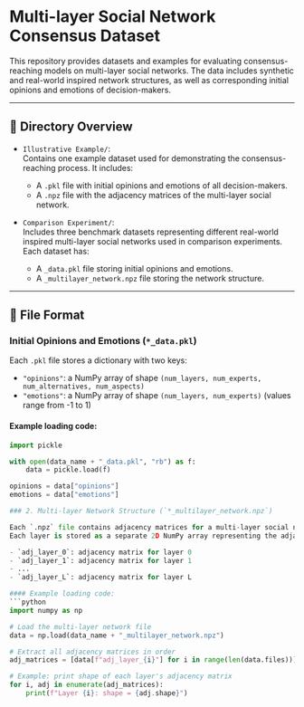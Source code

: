 # Multi-layer Social Network Consensus Dataset

This repository provides datasets and examples for evaluating consensus-reaching models on multi-layer social networks. The data includes synthetic and real-world inspired network structures, as well as corresponding initial opinions and emotions of decision-makers.

---

## 📁 Directory Overview

- `Illustrative Example/`:  
  Contains one example dataset used for demonstrating the consensus-reaching process. It includes:
  - A `.pkl` file with initial opinions and emotions of all decision-makers.
  - A `.npz` file with the adjacency matrices of the multi-layer social network.

- `Comparison Experiment/`:  
  Includes three benchmark datasets representing different real-world inspired multi-layer social networks used in comparison experiments. Each dataset has:
  - A `_data.pkl` file storing initial opinions and emotions.
  - A `_multilayer_network.npz` file storing the network structure.

---

## 📄 File Format

### Initial Opinions and Emotions (`*_data.pkl`)

Each `.pkl` file stores a dictionary with two keys:
- `"opinions"`: a NumPy array of shape `(num_layers, num_experts, num_alternatives, num_aspects)`  
- `"emotions"`: a NumPy array of shape `(num_layers, num_experts)` (values range from -1 to 1)

#### Example loading code:
```python
import pickle

with open(data_name + "_data.pkl", "rb") as f:
    data = pickle.load(f)

opinions = data["opinions"]
emotions = data["emotions"]

### 2. Multi-layer Network Structure (`*_multilayer_network.npz`)

Each `.npz` file contains adjacency matrices for a multi-layer social network.  
Each layer is stored as a separate 2D NumPy array representing the adjacency matrix of that layer. The networks are undirected and may be weighted or unweighted depending on generation settings.

- `adj_layer_0`: adjacency matrix for layer 0  
- `adj_layer_1`: adjacency matrix for layer 1  
- ...  
- `adj_layer_L`: adjacency matrix for layer L

#### Example loading code:
```python
import numpy as np

# Load the multi-layer network file
data = np.load(data_name + "_multilayer_network.npz")

# Extract all adjacency matrices in order
adj_matrices = [data[f"adj_layer_{i}"] for i in range(len(data.files))]

# Example: print shape of each layer's adjacency matrix
for i, adj in enumerate(adj_matrices):
    print(f"Layer {i}: shape = {adj.shape}")
